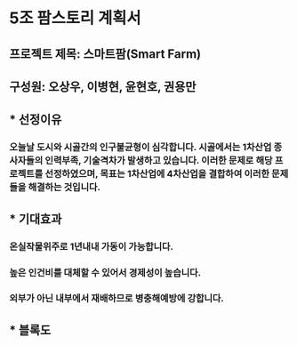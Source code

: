 # 5조 팜스토리 계획서
## 프로젝트 제목: 스마트팜(Smart Farm)
## 구성원: 오상우, 이병현, 윤현호, 권용만

## * 선정이유
### 오늘날 도시와 시골간의 인구불균형이 심각합니다. 시골에서는 1차산업 종사자들의 인력부족, 기술격차가 발생하고 있습니다. 이러한 문제로 해당 프로젝트를 선정하였으며, 목표는 1차산업에 4차산업을 결합하여 이러한 문제들을 해결하는 것입니다.


## * 기대효과
### 온실작물위주로 1년내내 가동이 가능합니다.
### 높은 인건비를 대체할 수 있어서 경제성이 높습니다.
### 외부가 아닌 내부에서 재배하므로 병충해예방에 강합니다.

## * 블록도
